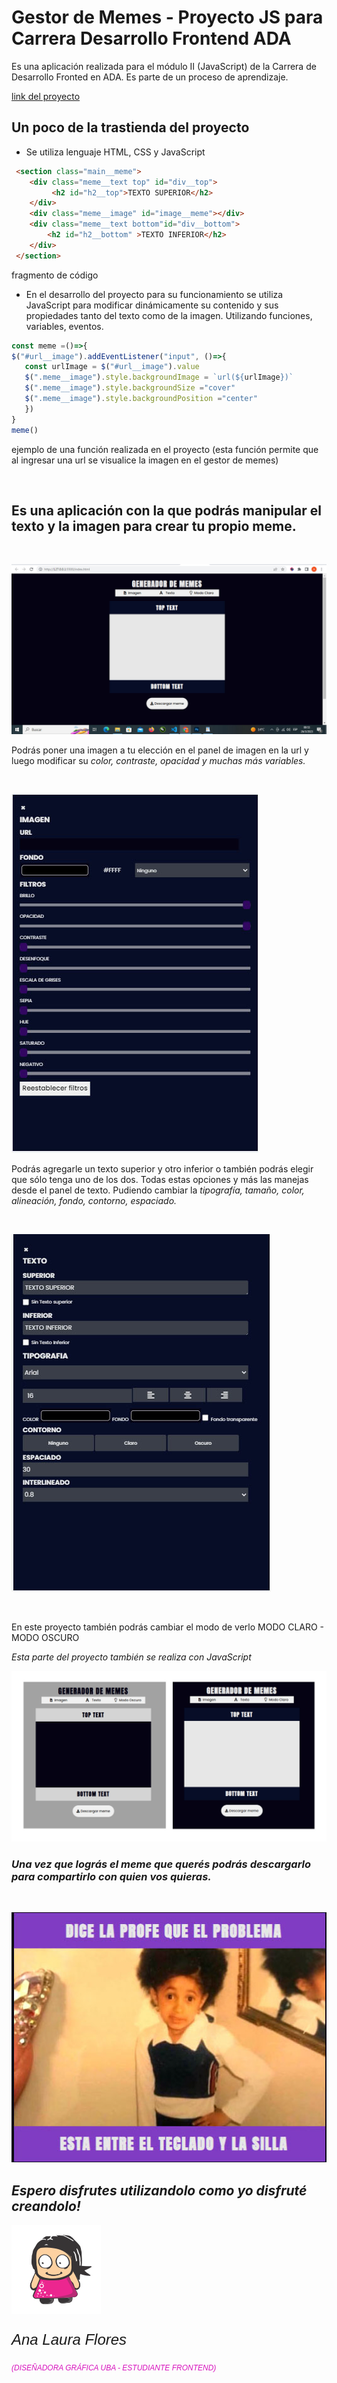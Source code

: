 # Gestor de Memes - Proyecto JS para Carrera Desarrollo Frontend ADA
<p> Es una aplicación realizada para el módulo II (JavaScript) de la Carrera de Desarrollo Fronted en ADA. Es parte de un proceso de aprendizaje. </p>

[link del proyecto](https://ana-laura-flores.github.io/gestor-de-memes/)

## Un poco de la trastienda del proyecto

 - Se utiliza lenguaje HTML, CSS y JavaScript

``` html
 <section class="main__meme">
    <div class="meme__text top" id="div__top">
         <h2 id="h2__top">TEXTO SUPERIOR</h2>
    </div>
    <div class="meme__image" id="image__meme"></div>
    <div class="meme__text bottom"id="div__bottom">
        <h2 id="h2__bottom" >TEXTO INFERIOR</h2>
    </div>
 </section>

 ```     
 fragmento de código      


 - En el desarrollo del proyecto para su funcionamiento se utiliza JavaScript para modificar dinámicamente su contenido y sus propiedades tanto del texto como de la imagen. Utilizando funciones, variables, eventos.

 ``` javascript
 const meme =()=>{
$("#url__image").addEventListener("input", ()=>{
    const urlImage = $("#url__image").value
    $(".meme__image").style.backgroundImage = `url(${urlImage})`
    $(".meme__image").style.backgroundSize ="cover"
    $(".meme__image").style.backgroundPosition ="center"
    })
}
meme()
```
ejemplo de una función realizada en el proyecto (esta función permite que al ingresar una url se visualice la imagen en el gestor de memes)

 
 <br>


## Es una aplicación con la que podrás manipular el texto y la imagen para crear tu propio meme.
<br>

![portada del gestor de memes](./image/portada_gestor_de_meme.jpg)

<p>Podrás poner una imagen a tu elección en el panel de imagen en la url y luego modificar su <em>color, contraste, opacidad y muchas más variables.</em></p> 
<br>

![panel de imagen del gestor de memes](./image/panel_image.jpg)
<br>

<p>Podrás agregarle un texto superior y otro inferior o también podrás elegir que sólo tenga uno de los dos. Todas estas opciones y más las manejas desde el panel de texto. Pudiendo cambiar la <em>tipografía, tamaño, color, alineación, fondo, contorno, espaciado.</em></p>
<br>

![panel de texto del gestor de memes](./image/panel_text.jpg)

<br>
<p> En este proyecto también podrás cambiar el modo de verlo MODO CLARO - MODO OSCURO</p>
<p> <em> Esta parte del proyecto también se realiza con JavaScript </p>

![modo claro - modo oscuro](./image/modo_claro-modo_oscuro.jpg)


### Una vez que lográs el meme que querés podrás descargarlo para compartirlo con quien vos quieras.
<br>

![meme final](./image/meme_final.jpg)

## Espero disfrutes utilizandolo como yo disfruté creandolo!

![nena de pelo negro](./image/logo_krear.png)
<br>
<p style="font-family:Arial; font-size:24px;"> Ana Laura Flores </p>
 <p style="font-family:Arial; font-size:12px; color:#d813be"> (DISEÑADORA GRÁFICA UBA - ESTUDIANTE FRONTEND) </p>



